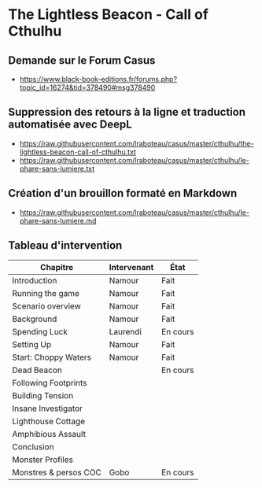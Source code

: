 # The Lightless Beacon - Call of Cthulhu

## Demande sur le Forum Casus

* https://www.black-book-editions.fr/forums.php?topic_id=16274&tid=378490#msg378490

## Suppression des retours à la ligne et traduction automatisée avec DeepL

* https://raw.githubusercontent.com/lraboteau/casus/master/cthulhu/the-lightless-beacon-call-of-cthulhu.txt
* https://raw.githubusercontent.com/lraboteau/casus/master/cthulhu/le-phare-sans-lumiere.txt

## Création d'un brouillon formaté en Markdown

* https://raw.githubusercontent.com/lraboteau/casus/master/cthulhu/le-phare-sans-lumiere.md

## Tableau d'intervention

|Chapitre            |Intervenant                    |État                         |
|--------------------|-------------------------------|-----------------------------|
|Introduction         |Namour                         |Fait
|Running the game     |Namour                         |Fait
|Scenario overview    |Namour                         |Fait
|Background           |Namour                         |Fait
|Spending Luck        |Laurendi                       |En cours
|Setting Up           |Namour                         |Fait
|Start: Choppy Waters |Namour                         |Fait
|Dead Beacon          |                               |En cours
|Following Footprints |                               |
|Building Tension     |                               |
|Insane Investigator  |                               |
|Lighthouse Cottage   |                               |
|Amphibious Assault   |                               |
|Conclusion           |                               |
|Monster Profiles     |                               |
|Monstres & persos COC|Gobo                           |En cours
